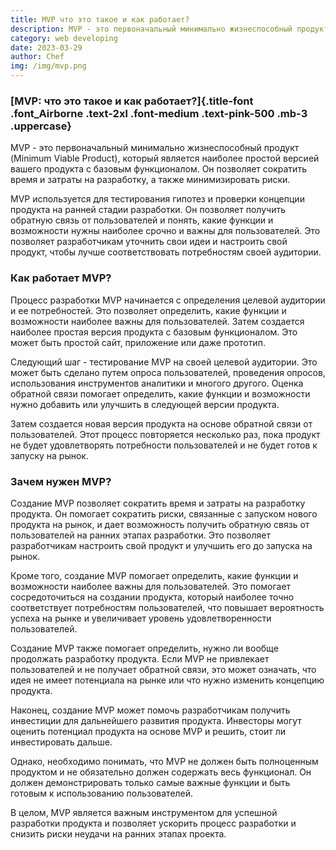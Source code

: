 ```yaml
---
title: MVP что это такое и как работает?
description: MVP - это первоначальный минимально жизнеспособный продукт (Minimum Viable Product), который является наиболее простой версией вашего продукта с базовым функционалом. Он позволяет сократить время и затраты на разработку, а также минимизировать риски.
category: web developing
date: 2023-03-29
author: Chef
img: /img/mvp.png
---
```


<!-- more -->

### [MVP: что это такое и как работает?]{.title-font .font_Airborne .text-2xl .font-medium .text-pink-500 .mb-3 .uppercase}

MVP - это первоначальный минимально жизнеспособный продукт (Minimum Viable Product), который является наиболее простой версией вашего продукта с базовым функционалом. Он позволяет сократить время и затраты на разработку, а также минимизировать риски.

MVP используется для тестирования гипотез и проверки концепции продукта на ранней стадии разработки. Он позволяет получить обратную связь от пользователей и понять, какие функции и возможности нужны наиболее срочно и важны для пользователей. Это позволяет разработчикам уточнить свои идеи и настроить свой продукт, чтобы лучше соответствовать потребностям своей аудитории.


### Как работает MVP?

Процесс разработки MVP начинается с определения целевой аудитории и ее потребностей. Это позволяет определить, какие функции и возможности наиболее важны для пользователей. Затем создается наиболее простая версия продукта с базовым функционалом. Это может быть простой сайт, приложение или даже прототип.

Следующий шаг - тестирование MVP на своей целевой аудитории. Это может быть сделано путем опроса пользователей, проведения опросов, использования инструментов аналитики и многого другого. Оценка обратной связи помогает определить, какие функции и возможности нужно добавить или улучшить в следующей версии продукта.

Затем создается новая версия продукта на основе обратной связи от пользователей. Этот процесс повторяется несколько раз, пока продукт не будет удовлетворять потребности пользователей и не будет готов к запуску на рынок.


### Зачем нужен MVP?

Создание MVP позволяет сократить время и затраты на разработку продукта. Он помогает сократить риски, связанные с запуском нового продукта на рынок, и дает возможность получить обратную связь от пользователей на ранних этапах разработки. Это позволяет разработчикам настроить свой продукт и улучшить его до запуска на рынок.

Кроме того, создание MVP помогает определить, какие функции и возможности наиболее важны для пользователей. Это помогает сосредоточиться на создании продукта, который наиболее точно соответствует потребностям пользователей, что повышает вероятность успеха на рынке и увеличивает уровень удовлетворенности пользователей.

Создание MVP также помогает определить, нужно ли вообще продолжать разработку продукта. Если MVP не привлекает пользователей и не получает обратной связи, это может означать, что идея не имеет потенциала на рынке или что нужно изменить концепцию продукта.

Наконец, создание MVP может помочь разработчикам получить инвестиции для дальнейшего развития продукта. Инвесторы могут оценить потенциал продукта на основе MVP и решить, стоит ли инвестировать дальше.

Однако, необходимо понимать, что MVP не должен быть полноценным продуктом и не обязательно должен содержать весь функционал. Он должен демонстрировать только самые важные функции и быть готовым к использованию пользователей.

В целом, MVP является важным инструментом для успешной разработки продукта и позволяет ускорить процесс разработки и снизить риски неудачи на ранних этапах проекта.